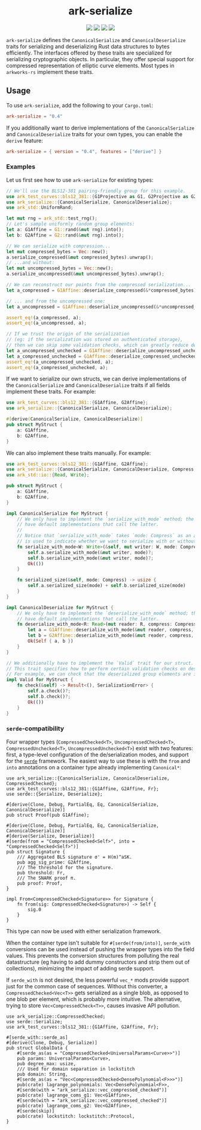 <h1 align="center">ark-serialize</h1>
<p align="center">
    <img src="https://github.com/arkworks-rs/algebra/workflows/CI/badge.svg?branch=master">
    <a href="https://github.com/arkworks-rs/algebra/blob/master/LICENSE-APACHE"><img src="https://img.shields.io/badge/license-APACHE-blue.svg"></a>
    <a href="https://github.com/arkworks-rs/algebra/blob/master/LICENSE-MIT"><img src="https://img.shields.io/badge/license-MIT-blue.svg"></a>
    <a href="https://deps.rs/repo/github/arkworks-rs/algebra"><img src="https://deps.rs/repo/github/arkworks-rs/algebra/status.svg"></a>
</p>

`ark-serialize` defines the `CanonicalSerialize` and `CanonicalDeserialize` traits for serializing and deserializing Rust data structures to bytes efficiently. The interfaces offered by these traits are specialized for serializing cryptographic objects. In particular, they offer special support for compressed representation of elliptic curve elements.
Most types in `arkworks-rs` implement these traits.

## Usage

To use `ark-serialize`, add the following to your `Cargo.toml`:

```toml
ark-serialize = "0.4"
```

If you additionally want to derive implementations of the `CanonicalSerialize` and `CanonicalDeserialize` traits for your own types, you can enable the `derive` feature:

```toml
ark-serialize = { version = "0.4", features = ["derive"] }
```

### Examples

Let us first see how to use `ark-serialize` for existing types:

```rust
// We'll use the BLS12-381 pairing-friendly group for this example.
use ark_test_curves::bls12_381::{G1Projective as G1, G2Projective as G2, G1Affine, G2Affine};
use ark_serialize::{CanonicalSerialize, CanonicalDeserialize};
use ark_std::UniformRand;

let mut rng = ark_std::test_rng();
// Let's sample uniformly random group elements:
let a: G1Affine = G1::rand(&mut rng).into();
let b: G2Affine = G2::rand(&mut rng).into();

// We can serialize with compression...
let mut compressed_bytes = Vec::new();
a.serialize_compressed(&mut compressed_bytes).unwrap();
// ...and without:
let mut uncompressed_bytes = Vec::new();
a.serialize_uncompressed(&mut uncompressed_bytes).unwrap();

// We can reconstruct our points from the compressed serialization...
let a_compressed = G1Affine::deserialize_compressed(&*compressed_bytes).unwrap();

// ... and from the uncompressed one:
let a_uncompressed = G1Affine::deserialize_uncompressed(&*uncompressed_bytes).unwrap();

assert_eq!(a_compressed, a);
assert_eq!(a_uncompressed, a);

// If we trust the origin of the serialization
// (eg: if the serialization was stored on authenticated storage),
// then we can skip some validation checks, which can greatly reduce deserialization time.
let a_uncompressed_unchecked = G1Affine::deserialize_uncompressed_unchecked(&*uncompressed_bytes).unwrap();
let a_compressed_unchecked = G1Affine::deserialize_compressed_unchecked(&*compressed_bytes).unwrap();
assert_eq!(a_uncompressed_unchecked, a);
assert_eq!(a_compressed_unchecked, a);
```

If we want to serialize our own structs, we can derive implementations of the `CanonicalSerialize` and `CanonicalDeserialize` traits if all fields implement these traits. For example:

```rust
use ark_test_curves::bls12_381::{G1Affine, G2Affine};
use ark_serialize::{CanonicalSerialize, CanonicalDeserialize};

#[derive(CanonicalSerialize, CanonicalDeserialize)]
pub struct MyStruct {
    a: G1Affine,
    b: G2Affine,
}
```

We can also implement these traits manually. For example:

```rust
use ark_test_curves::bls12_381::{G1Affine, G2Affine};
use ark_serialize::{CanonicalSerialize, CanonicalDeserialize, Compress, SerializationError, Valid, Validate};
use ark_std::io::{Read, Write};

pub struct MyStruct {
    a: G1Affine,
    b: G2Affine,
}

impl CanonicalSerialize for MyStruct {
    // We only have to implement the `serialize_with_mode` method; the other methods 
    // have default implementations that call the latter.
    //
    // Notice that `serialize_with_mode` takes `mode: Compress` as an argument. This 
    // is used to indicate whether we want to serialize with or without compression.
    fn serialize_with_mode<W: Write>(&self, mut writer: W, mode: Compress) -> Result<(), SerializationError> {
        self.a.serialize_with_mode(&mut writer, mode)?;
        self.b.serialize_with_mode(&mut writer, mode)?;
        Ok(())
    }

    fn serialized_size(&self, mode: Compress) -> usize {
        self.a.serialized_size(mode) + self.b.serialized_size(mode)
    }
}

impl CanonicalDeserialize for MyStruct {
    // We only have to implement the `deserialize_with_mode` method; the other methods 
    // have default implementations that call the latter.
    fn deserialize_with_mode<R: Read>(mut reader: R, compress: Compress, validate: Validate) -> Result<Self, SerializationError> {
        let a = G1Affine::deserialize_with_mode(&mut reader, compress, validate)?;
        let b = G2Affine::deserialize_with_mode(&mut reader, compress, validate)?;
        Ok(Self { a, b })
    }
}

// We additionally have to implement the `Valid` trait for our struct.
// This trait specifies how to perform certain validation checks on deserialized types.
// For example, we can check that the deserialized group elements are in the prime-order subgroup.
impl Valid for MyStruct {
    fn check(&self) -> Result<(), SerializationError> {
        self.a.check()?;
        self.b.check()?;
        Ok(())
    }
}
```

### `serde`-compatibility

Four wrapper types (`CompressedChecked<T>`, `UncompressedChecked<T>`, `CompressedUnchecked<T>`, `UncompressedUnchecked<T>`) exist with two features: first, a type-level configuration of the de/serialization modes, and support for the [`serde`](https://serde.rs) framework. The easiest way to use these is with the `from` and `into` annotations on a container type already implementing `Canonical*`:

```rust,ignore
use ark_serialize::{CanonicalSerialize, CanonicalDeserialize, CompressedChecked};
use ark_test_curves::bls12_381::{G1Affine, G2Affine, Fr};
use serde::{Serialize, Deserialize};

#[derive(Clone, Debug, PartialEq, Eq, CanonicalSerialize, CanonicalDeserialize)]
pub struct Proof(pub G1Affine);

#[derive(Clone, Debug, PartialEq, Eq, CanonicalSerialize, CanonicalDeserialize)]
#[derive(Serialize, Deserialize)]
#[serde(from = "CompressedChecked<Self>", into = "CompressedChecked<Self>")]
pub struct Signature {
    /// Aggregated BLS signature σ' = H(m)^aSK.
    pub agg_sig_prime: G2Affine,
    /// The threshold for the signature.
    pub threshold: Fr,
    /// The SNARK proof π.
    pub proof: Proof,
}

impl From<CompressedChecked<Signature>> for Signature {
    fn from(sig: CompressedChecked<Signature>) -> Self {
        sig.0
    }
}
```

This type can now be used with either serialization framework.

When the container type isn't suitable for `#[serde(from/into)]`, `serde_with` conversions can be used instead of pushing the wrapper types into the field values. This prevents the conversion structures from polluting the real datastructure (eg having to add dummy constructors and strip them out of collections), minimizing the impact of adding serde support.

If `serde_with` is not desired, the less powerful `vec_*` mods provide support just for the common case of sequences. Without this converter, a `CompressedChecked<Vec<T>>` gets serialized as a single blob, as opposed to one blob per element, which is probably more intuitive. The alternative, trying to store `Vec<CompressedCheck<T>>`, causes invasive API pollution.

```rust,ignore
use ark_serialize::CompressedChecked;
use serde::Serialize;
use ark_test_curves::bls12_381::{G1Affine, G2Affine, Fr};

#[serde_with::serde_as]
#[derive(Clone, Debug, Serialize)]
pub struct GlobalData {
    #[serde_as(as = "CompressedChecked<UniversalParams<Curve>>")]
    pub params: UniversalParams<Curve>,
    pub degree_max: usize,
    /// Used for domain separation in lockstitch
    pub domain: String,
    #[serde_as(as = "Vec<CompressedChecked<DensePolynomial<F>>>")]
    pub(crate) lagrange_polynomials: Vec<DensePolynomial<F>>,
    #[serde(with = "ark_serialize::vec_compressed_checked")]
    pub(crate) lagrange_coms_g1: Vec<G1Affine>,
    #[serde(with = "ark_serialize::vec_compressed_checked")]
    pub(crate) lagrange_coms_g2: Vec<G2Affine>,
    #[serde(skip)]
    pub(crate) lockstitch: lockstitch::Protocol,
}
```
